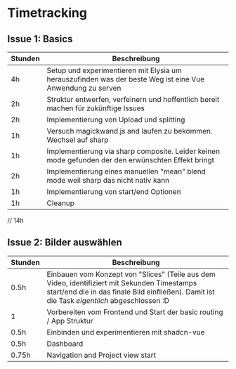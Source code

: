 # Timetracking

## Issue 1: Basics

| Stunden | Beschreibung                                                                                              |
|---------|-----------------------------------------------------------------------------------------------------------|
| 4h      | Setup und experimentieren mit Elysia um herauszufinden was der beste Weg ist eine Vue Anwendung zu serven |
| 2h      | Struktur entwerfen, verfeinern und hoffentlich bereit machen für zukünftige Issues                        |
| 2h      | Implementierung von Upload und splitting                                                                  |
| 1h      | Versuch magickwand.js and laufen zu bekommen. Wechsel auf sharp                                           |
| 1h      | Implementierung via sharp composite. Leider keinen mode gefunden der den erwünschten Effekt bringt        |
| 2h      | Implementierung eines manuellen "mean" blend mode weil sharp das nicht nativ kann                         |
| 1h      | Implementierung von start/end Optionen                                                                    |
| 1h      | Cleanup                                                                                                   |
// 14h


## Issue 2: Bilder auswählen

| Stunden | Beschreibung                                                                                                                                                                                 |
|---------|----------------------------------------------------------------------------------------------------------------------------------------------------------------------------------------------|
| 0.5h    | Einbauen vom Konzept von "Slices" (Teile aus dem Video, identifiziert mit Sekunden Timestamps start/end die in das finale Bild einfließen). Damit ist die Task _eigentlich_ abgeschlossen :D |
| 1       | Vorbereiten vom Frontend und Start der basic routing / App Struktur                                                                                                                          |
| 0.5h    | Einbinden und experimentieren mit shadcn-vue                                                                                                                                                 |
| 0.5h    | Dashboard                                                                                                                                                                                    |
| 0.75h   | Navigation and Project view start                                                                                                                                                               |
